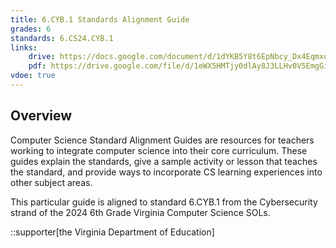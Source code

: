 ```yaml
---
title: 6.CYB.1 Standards Alignment Guide
grades: 6
standards: 6.CS24.CYB.1
links:
    drive: https://docs.google.com/document/d/1dYKB5Y8t6EpNbcy_Dx4Eqmxo3SU_iN_w-Vyn5mPP70o/edit?usp=drive_link
    pdf: https://drive.google.com/file/d/1eWX5HMTjy0dlAy8J3LLHv0V5EmgGidqk/view?usp=drive_link
vdoe: true
---
```


## Overview

Computer Science Standard Alignment Guides are resources for teachers working to integrate computer science into their core curriculum. These guides explain the standards, give a sample activity or lesson that teaches the standard, and provide ways to incorporate CS learning experiences into other subject areas. 

This particular guide is aligned to standard 6.CYB.1 from the Cybersecurity strand of the 2024 6th Grade Virginia Computer Science SOLs.

::supporter[the Virginia Department of Education]
